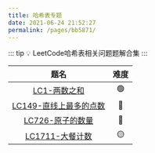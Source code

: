 ```yaml
---
title: 哈希表专题
date: 2021-06-24 21:52:27
permalink: /pages/bb5871/
---
```


::: tip 💡
LeetCode哈希表相关问题题解合集
:::

题名 | 难度 
:---------:|:----------:
 [LC1-两数之和](/pages/aa2964/) | 🟢
 [LC149-直线上最多的点数](/pages/ea76cb/) | 🔴
 [LC726-原子的数量](/pages/56ccb8/) | 🔴
 [LC1711-大餐计数](/pages/ffbd7f/) | 🟡